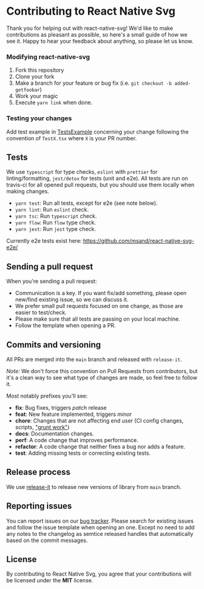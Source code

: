 # Contributing to React Native Svg

Thank you for helping out with react-native-svg!
We'd like to make contributions as pleasant as possible, so here's a small guide of how we see it. Happy to hear your feedback about anything, so please let us know.

### Modifying react-native-svg

1. Fork this repository
2. Clone your fork
3. Make a branch for your feature or bug fix (i.e. `git checkout -b added-getfoobar`)
4. Work your magic
5. Execute `yarn link` when done.

### Testing your changes

Add test example in [TestsExample](https://github.com/react-native-svg/react-native-svg/tree/main/TestsExample) concerning your change following the convention of `TestX.tsx` where `X` is your PR number.

## Tests

We use `typescript` for type checks, `eslint` with `prettier` for linting/formatting, `jest/detox` for tests (unit and e2e). All tests are run on travis-ci for all opened pull requests, but you should use them locally when making changes.

- `yarn test`: Run all tests, except for e2e (see note below).
- `yarn lint`: Run `eslint` check.
- `yarn tsc`: Run `typescript` check.
- `yarn flow`: Run `flow` type check.
- `yarn jest`: Run `jest` type check.

Currently e2e tests exist here: https://github.com/msand/react-native-svg-e2e/

## Sending a pull request

When you're sending a pull request:

- Communication is a key. If you want fix/add something, please open new/find existing issue, so we can discuss it.
- We prefer small pull requests focused on one change, as those are easier to test/check.
- Please make sure that all tests are passing on your local machine.
- Follow the template when opening a PR.

## Commits and versioning

All PRs are merged into the `main` branch and released with `release-it`.

_Note_: We don't force this convention on Pull Requests from contributors, but it's a clean way to see what type of changes are made, so feel free to follow it.

Most notably prefixes you'll see:

- **fix**: Bug fixes, triggers _patch_ release
- **feat**: New feature implemented, triggers _minor_
- **chore**: Changes that are not affecting end user (CI config changes, scripts, ["grunt work"](https://stackoverflow.com/a/26944812/3510245))
- **docs**: Documentation changes.
- **perf**: A code change that improves performance.
- **refactor**: A code change that neither fixes a bug nor adds a feature.
- **test**: Adding missing tests or correcting existing tests.

## Release process

We use [release-it](https://github.com/release-it/release-it) to release new versions of library from `main` branch.

## Reporting issues

You can report issues on our [bug tracker](https://github.com/react-native-community/react-native-svg/issues). Please search for existing issues and follow the issue template when opening an one. Except no need to add any notes to the changelog as semtice released handles that automatically based on the commit messages.

## License

By contributing to React Native Svg, you agree that your contributions will be licensed under the **MIT** license.
